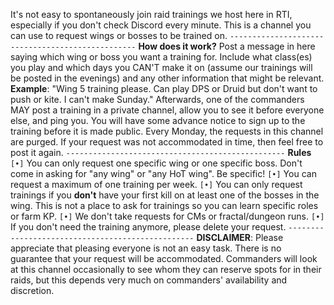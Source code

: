It's not easy to spontaneously join raid trainings we host here in RTI, especially if you don't check Discord every minute. This is a channel you can use to request wings or bosses to be trained on.
`-------------------------------------------------`
**How does it work?**
Post a message in here saying which wing or boss you want a training for. Include what class(es) you play and which days you CAN'T make it on (assume our trainings will be posted in the evenings) and any other information that might be relevant.
**Example**: "Wing 5 training please. Can play DPS or Druid but don't want to push or kite. I can't make Sunday."
Afterwards, one of the commanders MAY post a training in a private channel, allow you to see it before everyone else, and ping you. You will have some advance notice to sign up to the training before it is made public.
Every Monday, the requests in this channel are purged. If your request was not accommodated in time, then feel free to post it again.
`-------------------------------------------------`
**Rules**
`[•]` You can only request one specific wing or one specific boss. Don't come in asking for "any wing" or "any HoT wing". Be specific!
`[•]` You can request a maximum of one training per week.
`[•]` You can only request trainings if you **don't** have your first kill on at least one of the bosses in the wing. This is not a place to ask for trainings so you can learn specific roles or farm KP.
`[•]` We don't take requests for CMs or fractal/dungeon runs.
`[•]` If you don't need the training anymore, please delete your request.
`-------------------------------------------------`
**DISCLAIMER**: Please appreciate that pleasing everyone is not an easy task. There is no guarantee that your request will be accommodated. Commanders will look at this channel occasionally to see whom they can reserve spots for in their raids, but this depends very much on commanders' availability and discretion.
